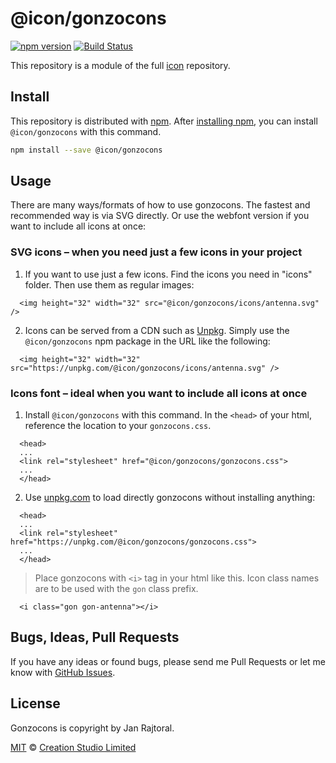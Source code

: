 # @icon/gonzocons

[![npm version](https://img.shields.io/npm/v/@icon/gonzocons.svg)](https://www.npmjs.org/package/@icon/gonzocons)
[![Build Status](https://travis-ci.org/icon/icon.svg?branch=master)](https://travis-ci.org/icon/icon)

This repository is a module of the full [icon][icon] repository.

## Install

This repository is distributed with [npm]. After [installing npm][install-npm], you can install `@icon/gonzocons` with this command.

```bash
npm install --save @icon/gonzocons
```

## Usage

There are many ways/formats of how to use gonzocons. The fastest and recommended way is via SVG directly. Or use the webfont version if you want to include all icons at once:

### SVG icons – when you need just a few icons in your project

  1. If you want to use just a few icons. Find the icons you need in "icons" folder. Then use them as regular images:

```
  <img height="32" width="32" src="@icon/gonzocons/icons/antenna.svg" />
```

  2. Icons can be served from a CDN such as [Unpkg][Unpkg]. Simply use the `@icon/gonzocons` npm package in the URL like the following:

```
  <img height="32" width="32" src="https://unpkg.com/@icon/gonzocons/icons/antenna.svg" />
```

### Icons font – ideal when you want to include all icons at once

  1. Install `@icon/gonzocons` with this command. In the `<head>` of your html, reference the location to your `gonzocons.css`.

```
  <head>
  ...
  <link rel="stylesheet" href="@icon/gonzocons/gonzocons.css">
  ...
  </head>
```

  2. Use [unpkg.com][Unpkg] to load directly gonzocons without installing anything:

```
  <head>
  ...
  <link rel="stylesheet" href="https://unpkg.com/@icon/gonzocons/gonzocons.css">
  ...
  </head>
```

> Place gonzocons with `<i>` tag in your html like this. Icon class names are to be used with the `gon` class prefix.

```
  <i class="gon gon-antenna"></i>
```


## Bugs, Ideas, Pull Requests

If you have any ideas or found bugs, please send me Pull Requests or let me know with [GitHub Issues][github issues].

## License

Gonzocons is copyright by Jan Rajtoral.

[MIT](./LICENSE) &copy; [Creation Studio Limited](https://creationstudio.com/)

[icon]: https://github.com/icon/icon
[docs]: http://icon.github.io/
[npm]: https://www.npmjs.com/
[install-npm]: https://docs.npmjs.com/getting-started/installing-node
[sass]: http://sass-lang.com/
[github issues]: https://github.com/thecreation/icons/issues
[Unpkg]: https://unpkg.com